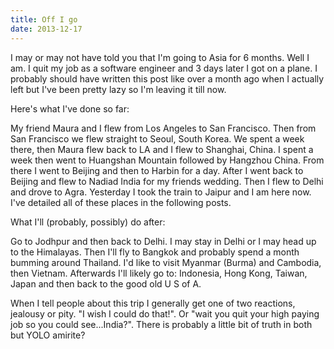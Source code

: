 ```yaml
---
title: Off I go
date: 2013-12-17
---
```


I may or may not have told you that I'm going to Asia for 6 months. Well I am. I quit my job as a software engineer and 3 days later I got on a plane. I probably should have written this post like over a month ago when I actually left but I've been pretty lazy so I'm leaving it till now.

Here's what I've done so far:

My friend Maura and I flew from Los Angeles to San Francisco. Then from San Francisco we flew straight to Seoul, South Korea. We spent a week there, then Maura flew back to LA and I flew to Shanghai, China. I spent a week then went to Huangshan Mountain followed by Hangzhou China. From there I went to Beijing and then to Harbin for a day. After I went back to Beijing and flew to Nadiad India for my friends wedding. Then I flew to Delhi and drove to Agra. Yesterday I took the train to Jaipur and I am here now. I've detailed all of these places in the following posts.

What I'll (probably, possibly) do after:

Go to Jodhpur and then back to Delhi. I may stay in Delhi or I may head up to the Himalayas. Then I'll fly to Bangkok and probably spend a month bumming around Thailand. I'd like to visit Myanmar (Burma) and Cambodia, then Vietnam. Afterwards I'll likely go to: Indonesia, Hong Kong, Taiwan, Japan and then back to the good old U S of A.

When I tell people about this trip I generally get one of two reactions, jealousy or pity. "I wish I could do that!". Or "wait you quit your high paying job so you could see...India?". There is probably a little bit of truth in both but YOLO amirite?
